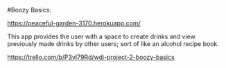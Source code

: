 #Boozy Basics:

https://peaceful-garden-3170.herokuapp.com/

This app provides the user with a space to create drinks and view previously made  drinks by other users; sort of like an alcohol recipe book.

https://trello.com/b/P3vI79Rd/wdi-project-2-boozy-basics




